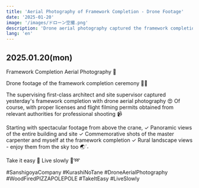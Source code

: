```yaml
---
title: 'Aerial Photography of Framework Completion - Drone Footage'
date: '2025-01-20'
image: '/images/ドローン空撮.png'
description: 'Drone aerial photography captured the framework completion ceremony. The supervising first-class architect and site supervisor obtained proper permits for professional filming, capturing spectacular footage and commemorative shots.'
lang: 'en'
---
```


## 2025.01.20(mon)

Framework Completion Aerial Photography 🚁

Drone footage of the framework completion ceremony 👀❕

The supervising first-class architect and site supervisor
captured yesterday's framework completion with drone aerial photography 😍
Of course, with proper licenses and flight filming permits
obtained from relevant authorities for professional shooting 📹

Starting with spectacular footage from above the crane,
✓ Panoramic views of the entire building and site
✓ Commemorative shots of the master carpenter and myself at the framework completion
✓ Rural landscape views - enjoy them from the sky too 🌏ˊ˗

Take it easy 👣
Live slowly 🚁‪➿

#SanshigoyaCompany #KurashiNoTane #DroneAerialPhotography #WoodFiredPIZZAPOLEPOLE #TakeItEasy #LiveSlowly
